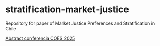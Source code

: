 # stratification-market-justice

Repository for paper of Market Justice Preferences and Stratification in Chile

[Abstract conferencia COES 2025](https://justicia-distributiva.github.io/stratification-market-justice/confereces/coes-2025/abstract.html)